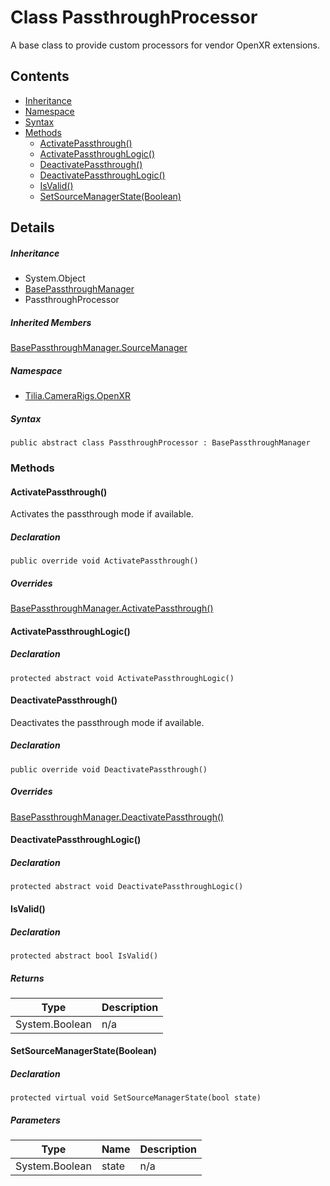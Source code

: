 # Class PassthroughProcessor

A base class to provide custom processors for vendor OpenXR extensions.

## Contents

* [Inheritance]
* [Namespace]
* [Syntax]
* [Methods]
  * [ActivatePassthrough()]
  * [ActivatePassthroughLogic()]
  * [DeactivatePassthrough()]
  * [DeactivatePassthroughLogic()]
  * [IsValid()]
  * [SetSourceManagerState(Boolean)]

## Details

##### Inheritance

* System.Object
* [BasePassthroughManager]
* PassthroughProcessor

##### Inherited Members

[BasePassthroughManager.SourceManager]

##### Namespace

* [Tilia.CameraRigs.OpenXR]

##### Syntax

```
public abstract class PassthroughProcessor : BasePassthroughManager
```

### Methods

#### ActivatePassthrough()

Activates the passthrough mode if available.

##### Declaration

```
public override void ActivatePassthrough()
```

##### Overrides

[BasePassthroughManager.ActivatePassthrough()]

#### ActivatePassthroughLogic()

##### Declaration

```
protected abstract void ActivatePassthroughLogic()
```

#### DeactivatePassthrough()

Deactivates the passthrough mode if available.

##### Declaration

```
public override void DeactivatePassthrough()
```

##### Overrides

[BasePassthroughManager.DeactivatePassthrough()]

#### DeactivatePassthroughLogic()

##### Declaration

```
protected abstract void DeactivatePassthroughLogic()
```

#### IsValid()

##### Declaration

```
protected abstract bool IsValid()
```

##### Returns

| Type | Description |
| --- | --- |
| System.Boolean | n/a |

#### SetSourceManagerState(Boolean)

##### Declaration

```
protected virtual void SetSourceManagerState(bool state)
```

##### Parameters

| Type | Name | Description |
| --- | --- | --- |
| System.Boolean | state | n/a |

[BasePassthroughManager]: BasePassthroughManager.md
[BasePassthroughManager.SourceManager]: BasePassthroughManager.md#Tilia_CameraRigs_OpenXR_BasePassthroughManager_SourceManager
[Tilia.CameraRigs.OpenXR]: README.md
[BasePassthroughManager.ActivatePassthrough()]: BasePassthroughManager.md#Tilia_CameraRigs_OpenXR_BasePassthroughManager_ActivatePassthrough
[BasePassthroughManager.DeactivatePassthrough()]: BasePassthroughManager.md#Tilia_CameraRigs_OpenXR_BasePassthroughManager_DeactivatePassthrough
[Inheritance]: #Inheritance
[Namespace]: #Namespace
[Syntax]: #Syntax
[Methods]: #Methods
[ActivatePassthrough()]: #ActivatePassthrough
[ActivatePassthroughLogic()]: #ActivatePassthroughLogic
[DeactivatePassthrough()]: #DeactivatePassthrough
[DeactivatePassthroughLogic()]: #DeactivatePassthroughLogic
[IsValid()]: #IsValid
[SetSourceManagerState(Boolean)]: #SetSourceManagerStateBoolean
